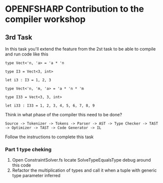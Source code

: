 # OPENFSHARP Contribution to the compiler workshop

## 3rd Task

In this task you'll extend the feature from the 2st task to be able to compile and run code like this
```
type Vect<'n, 'a> = 'a * 'n

type I3 = Vect<3, int>

let i3 : I3 = 1, 2, 3

type Vect<'n, 'm, 'a> = 'a * 'n * 'm

type I33 = Vect<3, 3, int>

let i33 : I33 = 1, 2, 3, 4, 5, 6, 7, 8, 9
```

Think in what phase of the compiler this need to be done?
```
Source -> Tokenizer -> Tokens -> Parser -> AST -> Type Checker -> TAST -> Optimizer -> TAST -> Code Generator -> IL
```

Follow the instructions to complete this task

### Part 1 type cheking

1. Open ConstraintSolver.fs locate SolveTypeEqualsType debug around this code
2. Refactor the multiplication of types and call it when a tuple with generic type parameter inferred